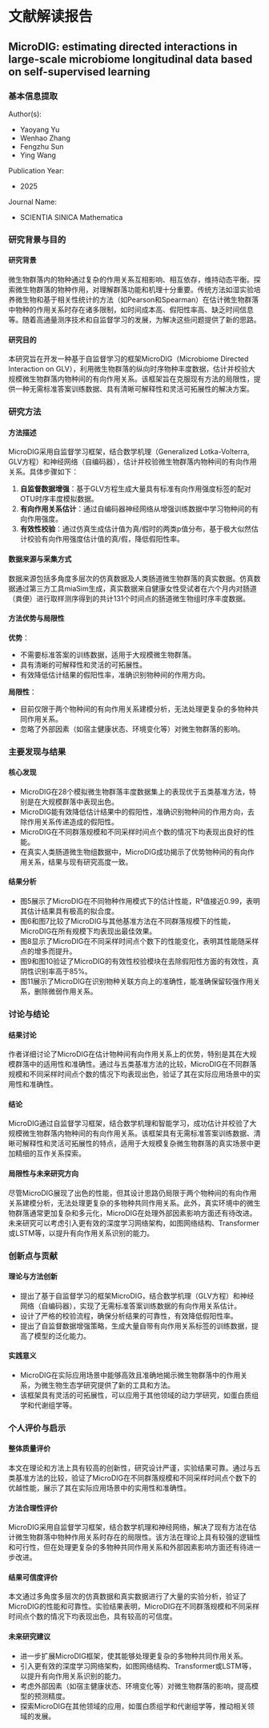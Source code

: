 # 文献解读报告

##  MicroDIG: estimating directed interactions in large-scale microbiome longitudinal data based on self-supervised learning


### 基本信息提取

  Author(s):
  - Yaoyang Yu
  - Wenhao Zhang
  - Fengzhu Sun
  - Ying Wang
  
  Publication Year:
  - 2025
  
  Journal Name:
  - SCIENTIA SINICA Mathematica


### 研究背景与目的

  #### 研究背景
  微生物群落内的物种通过复杂的作用关系互相影响、相互依存，维持动态平衡。探索微生物群落的物种作用，对理解群落功能和机理十分重要。传统方法如湿实验培养微生物和基于相关性统计的方法（如Pearson和Spearman）在估计微生物群落中物种的作用关系时存在诸多限制，如时间成本高、假阳性率高、缺乏时间信息等。随着高通量测序技术和自监督学习的发展，为解决这些问题提供了新的思路。

  #### 研究目的
  本研究旨在开发一种基于自监督学习的框架MicroDIG（Microbiome Directed Interaction on GLV），利用微生物群落的纵向时序物种丰度数据，估计并校验大规模微生物群落内物种间的有向作用关系。该框架旨在克服现有方法的局限性，提供一种无需标准答案训练数据、具有清晰可解释性和灵活可拓展性的解决方案。


### 研究方法

  #### 方法描述
  MicroDIG采用自监督学习框架，结合数学机理（Generalized Lotka-Volterra, GLV方程）和神经网络（自编码器），估计并校验微生物群落内物种间的有向作用关系。具体步骤如下：

  1. **自监督数据增强**：基于GLV方程生成大量具有标准有向作用强度标签的配对OTU时序丰度模拟数据。
  2. **有向作用关系估计**：通过自编码器神经网络从增强训练数据中学习物种间的有向作用强度。
  3. **有效性校验**：通过仿真生成估计值为真/假时的两类p值分布，基于极大似然估计校验有向作用强度估计值的真/假，降低假阳性率。

  #### 数据来源与采集方式
  数据来源包括多角度多层次的仿真数据及人类肠道微生物群落的真实数据。仿真数据通过第三方工具miaSim生成，真实数据来自健康女性受试者在六个月内对肠道（粪便）进行取样测序得到的共计131个时间点的肠道微生物组时序丰度数据。

  #### 方法优势与局限性
  **优势**：
  - 不需要标准答案的训练数据，适用于大规模微生物群落。
  - 具有清晰的可解释性和灵活的可拓展性。
  - 有效降低估计结果的假阳性率，准确识别物种间的作用方向。

  **局限性**：
  - 目前仅限于两个物种间的有向作用关系建模分析，无法处理更复杂的多物种共同作用关系。
  - 忽略了外部因素（如宿主健康状态、环境变化等）对微生物群落的影响。


### 主要发现与结果

  #### 核心发现
  - MicroDIG在28个模拟微生物群落丰度数据集上的表现优于五类基准方法，特别是在大规模群落中表现出色。
  - MicroDIG能有效降低估计结果中的假阳性，准确识别物种间的作用方向，去除作用关系传递造成的假阳性。
  - MicroDIG在不同群落规模和不同采样时间点个数的情况下均表现出良好的性能。
  - 在真实人类肠道微生物组数据中，MicroDIG成功揭示了优势物种间的有向作用关系，结果与现有研究高度一致。

  #### 结果分析
  - 图5展示了MicroDIG在不同物种作用模式下的估计性能，R²值接近0.99，表明其估计结果具有极高的拟合度。
  - 图6和图7比较了MicroDIG与其他基准方法在不同群落规模下的性能，MicroDIG在所有规模下均表现出最佳效果。
  - 图8显示了MicroDIG在不同采样时间点个数下的性能变化，表明其性能随采样点的增多而提升。
  - 图9和图10验证了MicroDIG的有效性校验模块在去除假阳性方面的有效性，真阴性识别率高于85%。
  - 图11展示了MicroDIG在识别物种关联方向上的准确性，能准确保留较强作用关系，删除微弱作用关系。


### 讨论与结论

  #### 结果讨论
  作者详细讨论了MicroDIG在估计物种间有向作用关系上的优势，特别是其在大规模群落中的适用性和准确性。通过与五类基准方法的比较，MicroDIG在不同群落规模和不同采样时间点个数的情况下均表现出色，验证了其在实际应用场景中的实用性和准确性。

  #### 结论
  MicroDIG通过自监督学习框架，结合数学机理和智能学习，成功估计并校验了大规模微生物群落内物种间的有向作用关系。该框架具有无需标准答案训练数据、清晰可解释性和灵活可拓展性的特点，适用于大规模复杂微生物群落的真实场景中更加精细的互作关系探索。

  #### 局限性与未来研究方向
  尽管MicroDIG展现了出色的性能，但其设计思路仍局限于两个物种间的有向作用关系建模分析，无法处理更复杂的多物种共同作用关系。此外，真实环境中的微生物群落通常更加复杂和多元化，MicroDIG在处理外部因素影响方面还有待改进。未来研究可以考虑引入更有效的深度学习网络架构，如图网络结构、Transformer或LSTM等，以提升有向作用关系识别的能力。


### 创新点与贡献

  #### 理论与方法创新
  - 提出了基于自监督学习的框架MicroDIG，结合数学机理（GLV方程）和神经网络（自编码器），实现了无需标准答案训练数据的有向作用关系估计。
  - 设计了严格的校验流程，确保分析结果的可靠性，有效降低假阳性率。
  - 提出了自监督数据增强策略，生成大量自带有向作用关系标签的训练数据，提高了模型的泛化能力。

  #### 实践意义
  - MicroDIG在实际应用场景中能够高效且准确地揭示微生物群落中的作用关系，为微生物生态学研究提供了新的工具和方法。
  - 该框架具有灵活的可拓展性，可以应用于其他领域的动力学研究，如蛋白质组学和代谢组学等。


### 个人评价与启示

  #### 整体质量评价
  本文在理论和方法上具有较高的创新性，研究设计严谨，实验结果可靠。通过与五类基准方法的比较，验证了MicroDIG在不同群落规模和不同采样时间点个数下的优越性能，展示了其在实际应用场景中的实用性和准确性。

  #### 方法合理性评价
  MicroDIG采用自监督学习框架，结合数学机理和神经网络，解决了现有方法在估计微生物群落中物种作用关系时存在的局限性。该方法在理论上具有较强的逻辑性和可行性，但在处理更复杂的多物种共同作用关系和外部因素影响方面还有待进一步改进。

  #### 结果可信度评价
  本文通过多角度多层次的仿真数据和真实数据进行了大量的实验分析，验证了MicroDIG的性能和可靠性。实验结果表明，MicroDIG在不同群落规模和不同采样时间点个数的情况下均表现出色，具有较高的可信度。

  #### 未来研究建议
  - 进一步扩展MicroDIG框架，使其能够处理更复杂的多物种共同作用关系。
  - 引入更有效的深度学习网络架构，如图网络结构、Transformer或LSTM等，以提升有向作用关系识别的能力。
  - 考虑外部因素（如宿主健康状态、环境变化等）对微生物群落的影响，提高模型的预测精度。
  - 探索MicroDIG在其他领域的应用，如蛋白质组学和代谢组学等，推动相关领域的发展。
